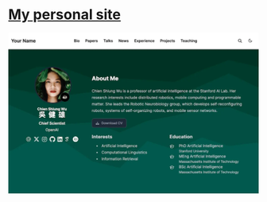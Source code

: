 # [My personal site](https://tipiorgup.github.io/)

[![Screenshot](.github/preview.webp)](https://tipiorgup.github.io/)
